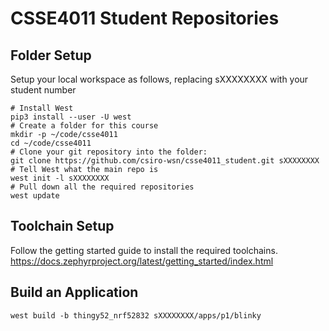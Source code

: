 # CSSE4011 Student Repositories

## Folder Setup

Setup your local workspace as follows, replacing sXXXXXXXX with your student number
```
# Install West
pip3 install --user -U west
# Create a folder for this course
mkdir -p ~/code/csse4011
cd ~/code/csse4011
# Clone your git repository into the folder:
git clone https://github.com/csiro-wsn/csse4011_student.git sXXXXXXXX
# Tell West what the main repo is
west init -l sXXXXXXXX
# Pull down all the required repositories
west update
```

## Toolchain Setup

Follow the getting started guide to install the required toolchains.
https://docs.zephyrproject.org/latest/getting_started/index.html


## Build an Application

```
west build -b thingy52_nrf52832 sXXXXXXXX/apps/p1/blinky
```
